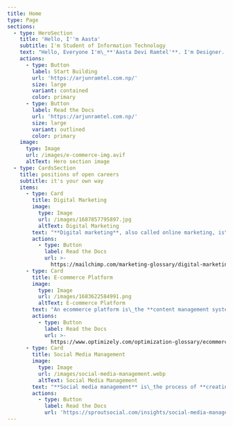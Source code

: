 ```yaml
---
title: Home
type: Page
sections:
  - type: HeroSection
    title: 'Hello, I''m Aasta'
    subtitle: I'm Student of Information Technology
    text: "Hello, Everyone I'm\_**'Aasta Devi Ramtel'**. I'm Designer. my work platform is social media and technology platform and\_**professional this work**\_in my daily life. I have learning the '**information technology**' fill has a '**student**' in fourth year of my career. I have learning the '**different type of education**' and '**skills**' in my daily life.. [Learn more.](https://arjunramtel.com.np/)\n"
    actions:
      - type: Button
        label: Start Building
        url: 'https://arjunramtel.com.np/'
        size: large
        variant: contained
        color: primary
      - type: Button
        label: Read the Docs
        url: 'https://arjunramtel.com.np/'
        size: large
        variant: outlined
        color: primary
    image:
      type: Image
      url: /images/e-commerce-img.avif
      altText: Hero section image
  - type: CardsSection
    title: positions of open careers
    subtitle: it's your own way
    items:
      - type: Card
        title: Digital Marketing
        image:
          type: Image
          url: /images/1687857795897.jpg
          altText: Digital Marketing
        text: "**Digital marketing**, also called online marketing, is\_the promotion of brands to connect with potential customers using the internet and other forms of **digital communication**. This includes not only email, **social media**, and **web-based advertising**, but also text and **multimedia messages** as a **marketing channel**.\n"
        actions:
          - type: Button
            label: Read the Docs
            url: >-
              https://mailchimp.com/marketing-glossary/digital-marketing/#:~:text=Digital%20marketing%2C%20also%20called%20online,messages%20as%20a%20marketing%20channel.
      - type: Card
        title: E-commerce Platform
        image:
          type: Image
          url: /images/1683622584991.png
          altText: E-commerce Platform
        text: "An ecommerce platform is\_the **content management system** and commerce engine websites use to manage catalogued products, register purchases and **manage a users relationship** with an online retailer. It doesn't matter if your business is large or small, **B2B** or **B2C**, selling tangible goods or **providing remote services**.\n"
        actions:
          - type: Button
            label: Read the Docs
            url: >-
              https://www.optimizely.com/optimization-glossary/ecommerce-platform/#:~:text=An%20ecommerce%20platform%20is%20the,goods%20or%20providing%20remote%20services.
      - type: Card
        title: Social Media Management
        image:
          type: Image
          url: /images/social-media-management.webp
          altText: Social Media Management
        text: "**Social media management** is\_the process of **creating**, **scheduling**, **analyzing** and engaging with content posted on social media platforms. A brand's online presence is managed and optimized through various **social media channels** to achieve **specific marketing** and communications objectives.\n"
        actions:
          - type: Button
            label: Read the Docs
            url: 'https://sproutsocial.com/insights/social-media-management/'
---
```

